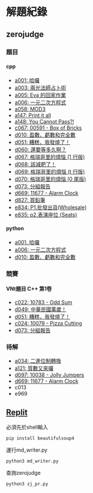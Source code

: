 
# 解題紀錄

## zerojudge

### 題目

#### cpp

- [a001: 哈囉](./expensive/a001/)
- [a003: 兩光法師占卜術](./zerojudge/a003/)
- [a005: Eva 的回家作業](./zerojudge/a005/)
- [a006: 一元二次方程式](./zerojudge/a006/)
- [a058: MOD3](./zerojudge/a058/)
- [a147: Print it all](./zerojudge/a147/)
- [a148: You Cannot Pass?!](./zerojudge/a148/)
- [c067: 00591 - Box of Bricks](./zerojudge/c067/)
- [d010: 盈數、虧數和完全數](./zerojudge/d010/)
- [d051: 糟糕，我發燒了！](./zerojudge/d051/)
- [d060: 還要等多久啊？](./zerojudge/d051/)
- [d067: 格瑞哥里的煩惱 (1 行版)](./zerojudge/d067/)
- [d068: 該減肥了！](./zerojudge/d068/)
- [d069: 格瑞哥里的煩惱 (t 行版)](./zerojudge/d069/)
- [d070: 格瑞哥里的煩惱 (0 尾版)](./zerojudge/d070/)
- [d073: 分組報告](./zerojudge/d073/)
- [d669: 11677 - Alarm Clock](./zerojudge/d669/)
- [d827: 買鉛筆](./zerojudge/d827/)
- [e834: P1.批發出貨(Wholesale)](./zerojudge/e834/)
- [e835: p2.表演座位 (Seats)](./zerojudge/e835/)

#### python

- [a001. 哈囉](./zerojudge/a001/)
- [a006: 一元二次方程式](./zerojudge/a006/)
- [d010: 盈數、虧數和完全數](./zerojudge/d010/)

### 競賽

#### VNt題目 C++ 第1卷

- [c022: 10783 - Odd Sum](./zerojudge/c022/)
- [d049: 中華民國萬歲！](./zerojudge/d049/)
- [d051: 糟糕，我發燒了！](./zerojudge/d051/)
- [c024: 10079 - Pizza Cutting](./zerojudge/c024/)
- [d073: 分組報告](./zerojudge/d073/)

### 待解

- [a034: 二進位制轉換](https://zerojudge.tw/ShowProblem?problemid=a034)
- [a121: 質數又來囉](https://zerojudge.tw/ShowProblem?problemid=a121)
- [d097: 10038 - Jolly Jumpers](https://zerojudge.tw/ShowProblem?problemid=d097)
- [d669: 11677 - Alarm Clock](https://zerojudge.tw/ShowProblem?problemid=d669)
- c013
- e969

## [Replit](https://replit.com/@henryleecode23/solverecord#.replit)

必須先於shell輸入

```
pip install beautifulsoup4
```

運行md_writer.py

```
python3 md_writer.py
```

查詢zerojudge

```
python3 zj_pr.py
```
